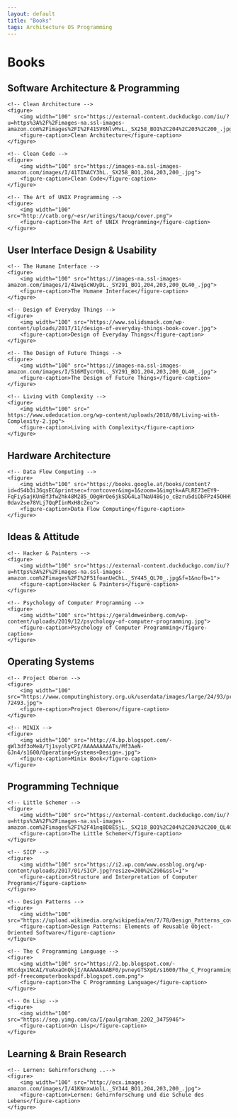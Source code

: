 ```yaml
---
layout: default
title: "Books"
tags: Architecture OS Programming
---
```


# Books

## Software Architecture & Programming

<div class="flex-container">

    <!-- Clean Architecture -->
    <figure>
        <img width="100" src="https://external-content.duckduckgo.com/iu/?u=https%3A%2F%2Fimages-na.ssl-images-amazon.com%2Fimages%2FI%2F41SV6NlvMvL._SX258_BO1%2C204%2C203%2C200_.jpg&f=1&nofb=1">
        <figure-caption>Clean Architecture</figure-caption>
    </figure>

    <!-- Clean Code -->
    <figure>
        <img width="100" src="https://images-na.ssl-images-amazon.com/images/I/41TINACY3hL._SX258_BO1,204,203,200_.jpg">
        <figure-caption>Clean Code</figure-caption>
    </figure>

    <!-- The Art of UNIX Programming -->
    <figure>
        <img width="100" src="http://catb.org/~esr/writings/taoup/cover.png">
        <figure-caption>The Art of UNIX Programming</figure-caption>
    </figure>


</div>

## User Interface Design & Usability

<div class="flex-container">
 
    <!-- The Humane Interface -->
    <figure>
        <img width="100" src="https://images-na.ssl-images-amazon.com/images/I/41wqicWUyDL._SY291_BO1,204,203,200_QL40_.jpg">
        <figure-caption>The Humane Interface</figure-caption>
    </figure>

    <!-- Design of Everyday Things -->
    <figure>
        <img width="100" src="https://www.solidsmack.com/wp-content/uploads/2017/11/design-of-everyday-things-book-cover.jpg">
        <figure-caption>Design of Everyday Things</figure-caption>
    </figure>

    <!-- The Design of Future Things -->
    <figure>
        <img width="100" src="https://images-na.ssl-images-amazon.com/images/I/516MIycrO0L._SY291_BO1,204,203,200_QL40_.jpg">
        <figure-caption>The Design of Future Things</figure-caption>
    </figure>

    <!-- Living with Complexity -->
    <figure>
        <img width="100" src="
    https://www.udeducation.org/wp-content/uploads/2018/08/Living-with-Complexity-2.jpg">
        <figure-caption>Living with Complexity</figure-caption>
    </figure>

</div>

## Hardware Architecture

<div class="flex-container">

    <!-- Data Flow Computing -->
    <figure>
        <img width="100" src="https://books.google.at/books/content?id=dS4b3i36qsEC&printsec=frontcover&img=1&zoom=1&imgtk=AFLRE73eEY9-FqFiySajKUnBf3fw2hk48M285_O0gHrOe6jkSDG4LaTNaU48Gjo_cBzru5diObFPz45OHH9kLVrYS9U6tsrY0u3p23XBCfcnXI3C-0dav2se78VLj7QqPIinMxH8cZeo">
        <figure-caption>Data Flow Computing</figure-caption>
    </figure>

</div>


## Ideas & Attitude

<div class="flex-container">

    <!-- Hacker & Painters -->
    <figure>
        <img width="100" src="https://external-content.duckduckgo.com/iu/?u=https%3A%2F%2Fimages-na.ssl-images-amazon.com%2Fimages%2FI%2F51foanUeChL._SY445_QL70_.jpg&f=1&nofb=1">
        <figure-caption>Hacker & Painters</figure-caption> 
    </figure> 

    <!-- Psychology of Computer Programming -->
    <figure>
        <img width="100" src="https://geraldmweinberg.com/wp-content/uploads/2019/12/psychology-of-computer-programming.jpg">
        <figure-caption>Psychology of Computer Programming</figure-caption> 
    </figure> 

</div>

## Operating Systems

<div class="flex-container">

    <!-- Project Oberon -->
    <figure>
        <img width="100" src="https://www.computinghistory.org.uk/userdata/images/large/24/93/product-72493.jpg">
        <figure-caption>Project Oberon</figure-caption> 
    </figure>

    <!-- MINIX -->
    <figure>
        <img width="100" src="http://4.bp.blogspot.com/-gWl3df3oMe8/Tj1syolyCPI/AAAAAAAAATs/Mf3AeN-GJn4/s1600/Operating+Systems+Design+.jpg">
        <figure-caption>Minix Book</figure-caption> 
    </figure>

</div>

## Programming Technique 

<div class="flex-container">

    <!-- Little Schemer -->
    <figure>
        <img width="100" src="https://external-content.duckduckgo.com/iu/?u=https%3A%2F%2Fimages-na.ssl-images-amazon.com%2Fimages%2FI%2F41nq8D8ESjL._SX218_BO1%2C204%2C203%2C200_QL40_ML2_.jpg&f=1&nofb=1">
        <figure-caption>The Little Schemer</figure-caption> 
    </figure>

    <!-- SICP -->
    <figure>
        <img width="100" src="https://i2.wp.com/www.ossblog.org/wp-content/uploads/2017/01/SICP.jpg?resize=200%2C290&ssl=1">
        <figure-caption>Structure and Interpretation of Computer Programs</figure-caption> 
    </figure>

    <!-- Design Patterns -->
    <figure>
        <img width="100" src="https://upload.wikimedia.org/wikipedia/en/7/78/Design_Patterns_cover.jpg">
        <figure-caption>Design Patterns: Elements of Reusable Object-Oriented Software</figure-caption> 
    </figure>

    <!-- The C Programming Language -->
    <figure>
        <img width="100" src="https://2.bp.blogspot.com/-Htcdqx1NcAI/VuAxaOnQkjI/AAAAAAAABF0/pvneyGTSXpE/s1600/The_C_Programming_Language_download-pdf-freecomputerbookspdf.blogspot.com.png">
        <figure-caption>The C Programming Language</figure-caption> 
    </figure>

    <!-- On Lisp -->
    <figure>
        <img width="100" src="https://sep.yimg.com/ca/I/paulgraham_2202_3475946">
        <figure-caption>On Lisp</figure-caption> 
    </figure>

</div>

## Learning & Brain Research

<div class="flex-container">

    <!-- Lernen: Gehirnforschung ..-->
    <figure>
        <img width="100" src="http://ecx.images-amazon.com/images/I/41KNnxwUolL._SY344_BO1,204,203,200_.jpg">
        <figure-caption>Lernen: Gehirnforschung und die Schule des Lebens</figure-caption> 
    </figure> 

</div>


